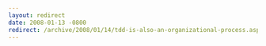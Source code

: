 ```yaml
---
layout: redirect
date: 2008-01-13 -0800
redirect: /archive/2008/01/14/tdd-is-also-an-organizational-process.aspx/
---
```

